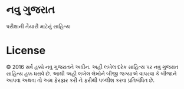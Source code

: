 # નવુ ગુજરાત
પરીક્ષાની તૈયારી માટેનું સાહિત્ય

# License
© 2016 સર્વ હક્કો નવુ ગુજરાતને અધીન. અહી લખેલ દરેક સાહિત્ય પર નવુ ગુજરાત સાહિત્ય હક્ક ધરાવે છે. આથી અહી લખેલ લેખોને બીજી જગ્યાએ વાપરવા કે બીજાને આપવા અથવા તો અમ ફેરફાર કરી ને ફરીથી પબ્લીશ કરવા પ્રતિબંધિત છે.